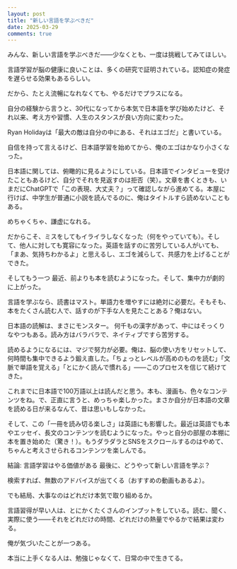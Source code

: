 ```yaml
---
layout: post
title: "新しい言語を学ぶべきだ"
date: 2025-03-29
comments: true
---
```


みんな、新しい言語を学ぶべきだ——少なくとも、一度は挑戦してみてほしい。

言語学習が脳の健康に良いことは、多くの研究で証明されている。認知症の発症を遅らせる効果もあるらしい。

だから、たとえ流暢になれなくても、やるだけでプラスになる。

自分の経験から言うと、30代になってから本気で日本語を学び始めたけど、それ以来、考え方や習慣、人生のスタンスが良い方向に変わった。

Ryan Holidayは「最大の敵は自分の中にある、それはエゴだ」と書いている。

自信を持って言えるけど、日本語学習を始めてから、俺のエゴはかなり小さくなった。

日本語に関しては、俯瞰的に見るようにしている。日本語でインタビューを受けたこともあるけど、自分でそれを見返すのは拒否（笑）。文章を書くときも、いまだにChatGPTで「この表現、大丈夫？」って確認しながら進めてる。本屋に行けば、中学生が普通に小説を読んでるのに、俺はタイトルすら読めないこともある。

めちゃくちゃ、謙虚になれる。

だからこそ、ミスをしてもイライラしなくなった（何をやっていても）。そして、他人に対しても寛容になった。英語を話すのに苦労している人がいても、「まあ、気持ちわかるよ」と思えるし、エゴを減らして、共感力を上げることができた。

そしてもう一つ
最近、前よりも本を読むようになった。そして、集中力が劇的に上がった。

言語を学ぶなら、読書はマスト。単語力を増やすには絶対に必要だ。そもそも、本をたくさん読む人で、話すのが下手な人を見たことある？俺はない。

日本語の読解は、まさにモンスター。
何千もの漢字があって、中にはそっくりなやつもある。読み方はバラバラで、ネイティブですら苦労する。

読めるようになるには、マジで努力が必要。俺は、脳の使い方をリセットして、何時間も集中できるよう鍛え直した。「ちょっとレベルが高めのものを読む」「文脈で単語を覚える」「とにかく読んで慣れる」——このプロセスを信じて続けてきた。

これまでに日本語で100万語以上は読んだと思う。本も、漫画も、色々なコンテンツをね。で、正直に言うと、めっちゃ楽しかった。まさか自分が日本語の文章を読める日が来るなんて、昔は思いもしなかった。

そして、この「一冊を読み切る楽しさ」は英語にも影響した。最近は英語でも本やエッセイ、長文のコンテンツを読むようになった。やっと自分の部屋の本棚に本を置き始めた（驚き！）。もうダラダラとSNSをスクロールするのはやめて、ちゃんと考えさせられるコンテンツを楽しんでる。

結論: 言語学習はやる価値がある
最後に、どうやって新しい言語を学ぶ？

検索すれば、無数のアドバイスが出てくる（おすすめの動画もあるよ）。

でも結局、大事なのはどれだけ本気で取り組めるか。

言語習得が早い人は、とにかくたくさんのインプットをしている。読む、聞く、実際に使う——それをどれだけの時間、どれだけの熱量でやるかで結果は変わる。

俺が気づいたことが一つある。

本当に上手くなる人は、勉強じゃなくて、日常の中で生きてる。
